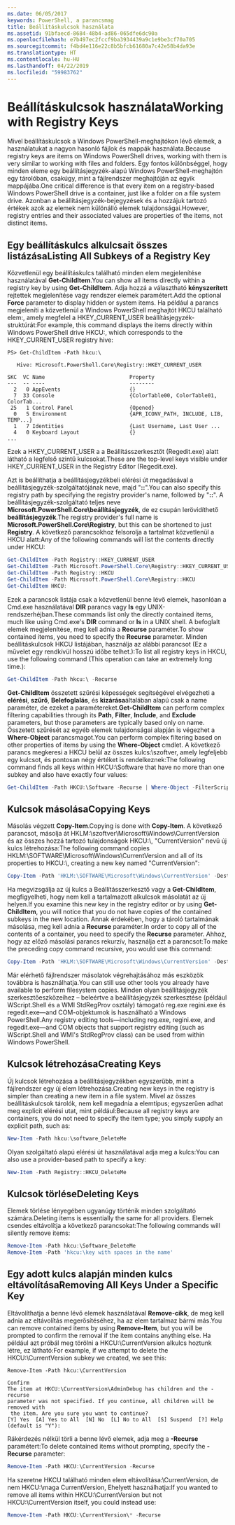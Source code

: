 ```yaml
---
ms.date: 06/05/2017
keywords: PowerShell, a parancsmag
title: Beállításkulcsok használata
ms.assetid: 91bfaecd-8684-48b4-ad86-065dfe6dc90a
ms.openlocfilehash: e7b497ec2fccf9ba3934439a9c1e9be3cf70a705
ms.sourcegitcommit: f4bd4e116e22c8b5bfcb61680a7c42e58b4da93e
ms.translationtype: HT
ms.contentlocale: hu-HU
ms.lasthandoff: 04/22/2019
ms.locfileid: "59983762"
---
```

# <a name="working-with-registry-keys"></a><span data-ttu-id="a3071-103">Beállításkulcsok használata</span><span class="sxs-lookup"><span data-stu-id="a3071-103">Working with Registry Keys</span></span>

<span data-ttu-id="a3071-104">Mivel beállításkulcsok a Windows PowerShell-meghajtókon lévő elemek, a használatukat a nagyon hasonló fájlok és mappák használata.</span><span class="sxs-lookup"><span data-stu-id="a3071-104">Because registry keys are items on Windows PowerShell drives, working with them is very similar to working with files and folders.</span></span> <span data-ttu-id="a3071-105">Egy fontos különbséggel, hogy minden eleme egy beállításjegyzék-alapú Windows PowerShell-meghajtón egy tárolóban, csakúgy, mint a fájlrendszer meghajtóján az egyik mappájába.</span><span class="sxs-lookup"><span data-stu-id="a3071-105">One critical difference is that every item on a registry-based Windows PowerShell drive is a container, just like a folder on a file system drive.</span></span> <span data-ttu-id="a3071-106">Azonban a beállításjegyzék-bejegyzések és a hozzájuk tartozó értékek azok az elemek nem különálló elemek tulajdonságai.</span><span class="sxs-lookup"><span data-stu-id="a3071-106">However, registry entries and their associated values are properties of the items, not distinct items.</span></span>

## <a name="listing-all-subkeys-of-a-registry-key"></a><span data-ttu-id="a3071-107">Egy beállításkulcs alkulcsait összes listázása</span><span class="sxs-lookup"><span data-stu-id="a3071-107">Listing All Subkeys of a Registry Key</span></span>

<span data-ttu-id="a3071-108">Közvetlenül egy beállításkulcs található minden elem megjelenítése használatával **Get-ChildItem**.</span><span class="sxs-lookup"><span data-stu-id="a3071-108">You can show all items directly within a registry key by using **Get-ChildItem**.</span></span> <span data-ttu-id="a3071-109">Adja hozzá a választható **kényszerített** rejtettek megjelenítése vagy rendszer elemek paramétert.</span><span class="sxs-lookup"><span data-stu-id="a3071-109">Add the optional **Force** parameter to display hidden or system items.</span></span> <span data-ttu-id="a3071-110">Ha például a parancs megjeleníti a közvetlenül a Windows PowerShell meghajtót HKCU található elem:, amely megfelel a HKEY_CURRENT_USER beállításjegyzék-struktúrát:</span><span class="sxs-lookup"><span data-stu-id="a3071-110">For example, this command displays the items directly within Windows PowerShell drive HKCU:, which corresponds to the HKEY_CURRENT_USER registry hive:</span></span>

```
PS> Get-ChildItem -Path hkcu:\

   Hive: Microsoft.PowerShell.Core\Registry::HKEY_CURRENT_USER

SKC  VC Name                           Property
---  -- ----                           --------
  2   0 AppEvents                      {}
  7  33 Console                        {ColorTable00, ColorTable01, ColorTab...
 25   1 Control Panel                  {Opened}
  0   5 Environment                    {APR_ICONV_PATH, INCLUDE, LIB, TEMP...}
  1   7 Identities                     {Last Username, Last User ...
  4   0 Keyboard Layout                {}
...
```

<span data-ttu-id="a3071-111">Ezek a HKEY_CURRENT_USER a a Beállításszerkesztőt (Regedit.exe) alatt látható a legfelső szintű kulcsokat.</span><span class="sxs-lookup"><span data-stu-id="a3071-111">These are the top-level keys visible under HKEY_CURRENT_USER in the Registry Editor (Regedit.exe).</span></span>

<span data-ttu-id="a3071-112">Azt is beállíthatja a beállításjegyzékbeli elérési út megadásával a beállításjegyzék-szolgáltatójának neve, majd "**::**".</span><span class="sxs-lookup"><span data-stu-id="a3071-112">You can also specify this registry path by specifying the registry provider's name, followed by "**::**".</span></span> <span data-ttu-id="a3071-113">A beállításjegyzék-szolgáltató teljes neve **Microsoft.PowerShell.Core\\beállításjegyzék**, de ez csupán lerövidíthető **beállításjegyzék**.</span><span class="sxs-lookup"><span data-stu-id="a3071-113">The registry provider's full name is **Microsoft.PowerShell.Core\\Registry**, but this can be shortened to just **Registry**.</span></span> <span data-ttu-id="a3071-114">A következő parancsokhoz felsorolja a tartalmat közvetlenül a HKCU alatt:</span><span class="sxs-lookup"><span data-stu-id="a3071-114">Any of the following commands will list the contents directly under HKCU:</span></span>

```powershell
Get-ChildItem -Path Registry::HKEY_CURRENT_USER
Get-ChildItem -Path Microsoft.PowerShell.Core\Registry::HKEY_CURRENT_USER
Get-ChildItem -Path Registry::HKCU
Get-ChildItem -Path Microsoft.PowerShell.Core\Registry::HKCU
Get-ChildItem HKCU:
```

<span data-ttu-id="a3071-115">Ezek a parancsok listája csak a közvetlenül benne lévő elemek, hasonlóan a Cmd.exe használatával **DIR** parancs vagy **ls** egy UNIX-rendszerhéjban.</span><span class="sxs-lookup"><span data-stu-id="a3071-115">These commands list only the directly contained items, much like using Cmd.exe's **DIR** command or **ls** in a UNIX shell.</span></span> <span data-ttu-id="a3071-116">A befoglalt elemek megjelenítése, meg kell adnia a **Recurse** paraméter.</span><span class="sxs-lookup"><span data-stu-id="a3071-116">To show contained items, you need to specify the **Recurse** parameter.</span></span> <span data-ttu-id="a3071-117">Minden beállításkulcsok HKCU listájában, használja az alábbi parancsot (Ez a művelet egy rendkívül hosszú időbe telhet.):</span><span class="sxs-lookup"><span data-stu-id="a3071-117">To list all registry keys in HKCU, use the following command (This operation can take an extremely long time.):</span></span>

```powershell
Get-ChildItem -Path hkcu:\ -Recurse
```

<span data-ttu-id="a3071-118">**Get-ChildItem** összetett szűrési képességek segítségével elvégezheti a **elérési**, **szűrő**, **Belefoglalás**, és **kizárása**általában alapú csak a name paraméter, de ezeket a paramétereket.</span><span class="sxs-lookup"><span data-stu-id="a3071-118">**Get-ChildItem** can perform complex filtering capabilities through its **Path**, **Filter**, **Include**, and **Exclude** parameters, but those parameters are typically based only on name.</span></span> <span data-ttu-id="a3071-119">Összetett szűrését az egyéb elemek tulajdonságai alapján is végezhet a **Where-Object** parancsmagot.</span><span class="sxs-lookup"><span data-stu-id="a3071-119">You can perform complex filtering based on other properties of items by using the **Where-Object** cmdlet.</span></span> <span data-ttu-id="a3071-120">A következő parancs megkeresi a HKCU belül az összes kulcs:\\szoftver, amely legfeljebb egy kulcsot, és pontosan négy értéket is rendelkeznek:</span><span class="sxs-lookup"><span data-stu-id="a3071-120">The following command finds all keys within HKCU:\\Software that have no more than one subkey and also have exactly four values:</span></span>

```powershell
Get-ChildItem -Path HKCU:\Software -Recurse | Where-Object -FilterScript {($_.SubKeyCount -le 1) -and ($_.ValueCount -eq 4) }
```

## <a name="copying-keys"></a><span data-ttu-id="a3071-121">Kulcsok másolása</span><span class="sxs-lookup"><span data-stu-id="a3071-121">Copying Keys</span></span>

<span data-ttu-id="a3071-122">Másolás végzett **Copy-Item**.</span><span class="sxs-lookup"><span data-stu-id="a3071-122">Copying is done with **Copy-Item**.</span></span> <span data-ttu-id="a3071-123">A következő parancsot, másolja át HKLM:\\szoftver\\Microsoft\\Windows\\CurrentVersion és az összes hozzá tartozó tulajdonságok HKCU:\\, "CurrentVersion" nevű új kulcs létrehozása:</span><span class="sxs-lookup"><span data-stu-id="a3071-123">The following command copies HKLM:\\SOFTWARE\\Microsoft\\Windows\\CurrentVersion and all of its properties to HKCU:\\, creating a new key named "CurrentVersion":</span></span>

```powershell
Copy-Item -Path 'HKLM:\SOFTWARE\Microsoft\Windows\CurrentVersion' -Destination hkcu:
```

<span data-ttu-id="a3071-124">Ha megvizsgálja az új kulcs a Beállításszerkesztő vagy a **Get-ChildItem**, megfigyelheti, hogy nem kell a tartalmazott alkulcsok másolatát az új helyen.</span><span class="sxs-lookup"><span data-stu-id="a3071-124">If you examine this new key in the registry editor or by using **Get-ChildItem**, you will notice that you do not have copies of the contained subkeys in the new location.</span></span> <span data-ttu-id="a3071-125">Annak érdekében, hogy a tároló tartalmának másolása, meg kell adnia a **Recurse** paraméter.</span><span class="sxs-lookup"><span data-stu-id="a3071-125">In order to copy all of the contents of a container, you need to specify the **Recurse** parameter.</span></span> <span data-ttu-id="a3071-126">Ahhoz, hogy az előző másolási parancs rekurzív, használja ezt a parancsot:</span><span class="sxs-lookup"><span data-stu-id="a3071-126">To make the preceding copy command recursive, you would use this command:</span></span>

```powershell
Copy-Item -Path 'HKLM:\SOFTWARE\Microsoft\Windows\CurrentVersion' -Destination hkcu: -Recurse
```

<span data-ttu-id="a3071-127">Már elérhető fájlrendszer másolatok végrehajtásához más eszközök továbbra is használhatja.</span><span class="sxs-lookup"><span data-stu-id="a3071-127">You can still use other tools you already have available to perform filesystem copies.</span></span> <span data-ttu-id="a3071-128">Minden olyan beállításjegyzék szerkesztőeszközeihez – beleértve a beállításjegyzék szerkesztése (például WScript.Shell és a WMI StdRegProv osztály) támogató reg.exe regini.exe és regedit.exe—and COM-objektumok is használható a Windows PowerShell.</span><span class="sxs-lookup"><span data-stu-id="a3071-128">Any registry editing tools—including reg.exe, regini.exe, and regedit.exe—and COM objects that support registry editing (such as WScript.Shell and WMI's StdRegProv class) can be used from within Windows PowerShell.</span></span>

## <a name="creating-keys"></a><span data-ttu-id="a3071-129">Kulcsok létrehozása</span><span class="sxs-lookup"><span data-stu-id="a3071-129">Creating Keys</span></span>

<span data-ttu-id="a3071-130">Új kulcsok létrehozása a beállításjegyzékben egyszerűbb, mint a fájlrendszer egy új elem létrehozása.</span><span class="sxs-lookup"><span data-stu-id="a3071-130">Creating new keys in the registry is simpler than creating a new item in a file system.</span></span> <span data-ttu-id="a3071-131">Mivel az összes beállításkulcsok tárolók, nem kell megadnia a elemtípus; egyszerűen adhat meg explicit elérési utat, mint például:</span><span class="sxs-lookup"><span data-stu-id="a3071-131">Because all registry keys are containers, you do not need to specify the item type; you simply supply an explicit path, such as:</span></span>

```powershell
New-Item -Path hkcu:\software_DeleteMe
```

<span data-ttu-id="a3071-132">Olyan szolgáltató alapú elérési út használatával adja meg a kulcs:</span><span class="sxs-lookup"><span data-stu-id="a3071-132">You can also use a provider-based path to specify a key:</span></span>

```powershell
New-Item -Path Registry::HKCU_DeleteMe
```

## <a name="deleting-keys"></a><span data-ttu-id="a3071-133">Kulcsok törlése</span><span class="sxs-lookup"><span data-stu-id="a3071-133">Deleting Keys</span></span>

<span data-ttu-id="a3071-134">Elemek törlése lényegében ugyanúgy történik minden szolgáltató számára.</span><span class="sxs-lookup"><span data-stu-id="a3071-134">Deleting items is essentially the same for all providers.</span></span> <span data-ttu-id="a3071-135">Elemek csendes eltávolítja a következő parancsokat:</span><span class="sxs-lookup"><span data-stu-id="a3071-135">The following commands will silently remove items:</span></span>

```powershell
Remove-Item -Path hkcu:\Software_DeleteMe
Remove-Item -Path 'hkcu:\key with spaces in the name'
```

## <a name="removing-all-keys-under-a-specific-key"></a><span data-ttu-id="a3071-136">Egy adott kulcs alapján minden kulcs eltávolítása</span><span class="sxs-lookup"><span data-stu-id="a3071-136">Removing All Keys Under a Specific Key</span></span>

<span data-ttu-id="a3071-137">Eltávolíthatja a benne lévő elemek használatával **Remove-cikk**, de meg kell adnia az eltávolítás megerősítéséhez, ha az elem tartalmaz bármi más.</span><span class="sxs-lookup"><span data-stu-id="a3071-137">You can remove contained items by using **Remove-Item**, but you will be prompted to confirm the removal if the item contains anything else.</span></span> <span data-ttu-id="a3071-138">Ha például azt próbál meg törölni a HKCU:\\CurrentVersion alkulcs hoztunk létre, ez látható:</span><span class="sxs-lookup"><span data-stu-id="a3071-138">For example, if we attempt to delete the HKCU:\\CurrentVersion subkey we created, we see this:</span></span>

```
Remove-Item -Path hkcu:\CurrentVersion

Confirm
The item at HKCU:\CurrentVersion\AdminDebug has children and the -recurse
parameter was not specified. If you continue, all children will be removed with
 the item. Are you sure you want to continue?
[Y] Yes  [A] Yes to All  [N] No  [L] No to All  [S] Suspend  [?] Help
(default is "Y"):
```

<span data-ttu-id="a3071-139">Rákérdezés nélkül törli a benne lévő elemek, adja meg a **-Recurse** paramétert:</span><span class="sxs-lookup"><span data-stu-id="a3071-139">To delete contained items without prompting, specify the **-Recurse** parameter:</span></span>

```powershell
Remove-Item -Path HKCU:\CurrentVersion -Recurse
```

<span data-ttu-id="a3071-140">Ha szeretne HKCU található minden elem eltávolítása:\\CurrentVersion, de nem HKCU:\\maga CurrentVersion, Ehelyett használhatja:</span><span class="sxs-lookup"><span data-stu-id="a3071-140">If you wanted to remove all items within HKCU:\\CurrentVersion but not HKCU:\\CurrentVersion itself, you could instead use:</span></span>

```powershell
Remove-Item -Path HKCU:\CurrentVersion\* -Recurse
```